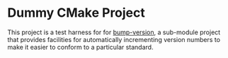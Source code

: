 # Dummy CMake Project

This project is a test harness for for [bump-version](https://github.com/pa28/bump-version), a sub-module project
that provides facilities for automatically incrementing version numbers to
make it easier to conform to a particular standard.
  